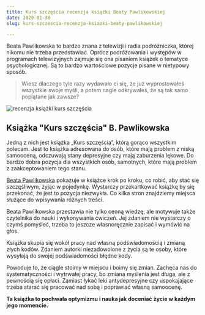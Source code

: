```yaml
---
title: Kurs szczęścia recenzja książki Beaty Pawlikowskiej
date: 2020-01-30
slug: kurs-szczescia-recenzja-ksiazki-beaty-pawlikowskiej

---
```

Beata Pawlikowska to bardzo znana z telewizji i radia podróżniczka, której nikomu nie trzeba przedstawiać. Oprócz podróżowania i występów w programach telewizyjnych zajmuje się ona pisaniem książek o tematyce psychologicznej. Są to bardzo wartościowe pozycje pisane w nietypowy sposób.

> Wiesz dlaczego tyle razy wydawało ci się, że już wyprostowałeś wszystkie swoje myśli, a potem nagle odkrywałeś, że są tak samo poplątane jak zawsze?

![recenzja książki kurs szczęścia](/recenzja_ksiazki_kurs_szczescia_beaty_pawlikowskiej.JPG 'Książka "Kurs szczęścia" B. Pawlikowska')

## Książka "Kurs szczęścia" B. Pawlikowska

Jedną z nich jest książka „Kurs szczęścia”, którą gorąco wszystkim polecam. Jest to książka adresowana do osób, które mają problem z niską samooceną, odczuwają stany depresyjne czy mają zaburzenia lękowe. Do bardzo dobra pozycja dla wszystkich osób, samotnych, które mają problem z zaakceptowaniem tego stanu.

[Beata Pawlikowska](https://pl.wikipedia.org/wiki/Beata_Pawlikowska) pokazuje w książce krok po kroku, co robić, aby stać się szczęśliwym, żyjąc w pojedynkę. Wystarczy przekartkować książkę by się przekonać, że jest to pozycja niezwykła. Co kilka stron znajdziemy miejsca służące do wpisywania różnych treści.

Beata Pawlikowska przestawia nie tylko cenną wiedzę, ale motywuje także czytelnika do nauki i wykonywania ćwiczeń. Jej zdaniem nie wystarczy o czymś pomyśleć, trzeba to jeszcze własnoręcznie zapisać i wymówić na głos.

Książka skupia się wokół pracy nad własną podświadomością i zmianą złych kodów. Zdaniem autorki niezadowolone z życia są te osoby, które wysyłają do swojej podświadomości błędne kody.

Powoduje to, że ciągle stoimy w miejscu i boimy się zmian. Zachęca nas do systematyczności i wytrwałej pracy, bo zmiana myślenia jest długa, ale z pewnością się opłaci. Zamiast łykać leki antydepresyjne czy uspokajające trzeba starać się pracować nad sobą i poprawiać własną samoocenę.

**Ta książka to pochwała optymizmu i nauka jak doceniać życie w każdym jego momencie.**